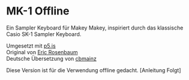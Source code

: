MK-1 Offline
====

Ein Sampler Keyboard für Makey Makey, inspiriert durch das klassische Casio SK-1 Sampler Keyboard. 

Umgesetzt mit [p5.js](https://p5js.org)  
Original von [Eric Rosenbaum](https://www.ericrosenbaum.com/mk1-sampler/)  
Deutsche Übersetzung von [cbmainz](https://github.com/cbmainz/MK-1) 

Diese Version ist für die Verwendung offline gedacht. [Anleitung Folgt]
